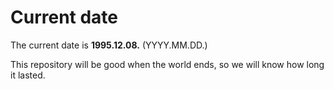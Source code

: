# Current date

The current date is **1995.12.08.** (YYYY.MM.DD.)

This repository will be good when the world ends, so we will know how long it lasted.